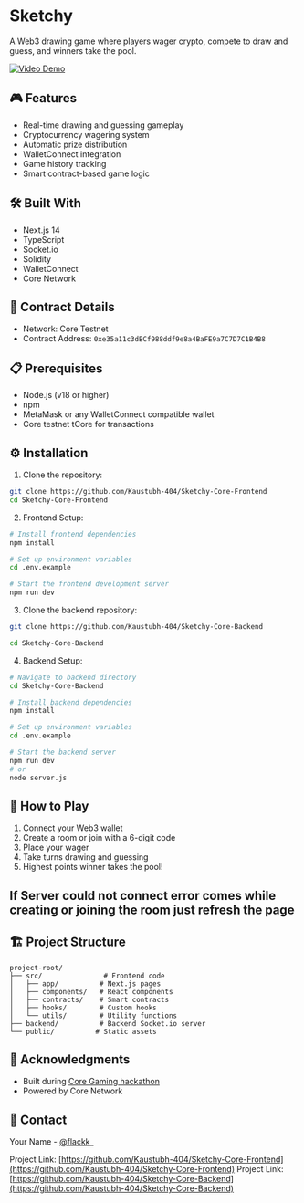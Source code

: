 # Sketchy

A Web3 drawing game where players wager crypto, compete to draw and guess, and winners take the pool.

[![Video Demo](https://img.youtube.com/vi/hs7oC2HGZB4/0.jpg)](https://youtu.be/hs7oC2HGZB4)


## 🎮 Features

- Real-time drawing and guessing gameplay
- Cryptocurrency wagering system
- Automatic prize distribution
- WalletConnect integration
- Game history tracking
- Smart contract-based game logic

## 🛠️ Built With

- Next.js 14
- TypeScript
- Socket.io
- Solidity
- WalletConnect
- Core Network

## 🚀 Contract Details

- Network: Core Testnet
- Contract Address: `0xe35a11c3dBCf988ddf9e8a4BaFE9a7C7D7C1B4B8`

## 📋 Prerequisites

- Node.js (v18 or higher)
-  npm
- MetaMask or any WalletConnect compatible wallet
- Core testnet tCore for transactions

## ⚙️ Installation

1. Clone the repository:
```bash
git clone https://github.com/Kaustubh-404/Sketchy-Core-Frontend
cd Sketchy-Core-Frontend
```

2. Frontend Setup:
```bash
# Install frontend dependencies
npm install

# Set up environment variables
cd .env.example 

# Start the frontend development server
npm run dev

```

3. Clone the backend repository:
```bash
git clone https://github.com/Kaustubh-404/Sketchy-Core-Backend

cd Sketchy-Core-Backend
```

4. Backend Setup:
```bash
# Navigate to backend directory
cd Sketchy-Core-Backend

# Install backend dependencies
npm install

# Set up environment variables
cd .env.example 

# Start the backend server
npm run dev
# or
node server.js
```

## 🎯 How to Play

1. Connect your Web3 wallet
2. Create a room or join with a 6-digit code
3. Place your wager
4. Take turns drawing and guessing
5. Highest points winner takes the pool!

## If Server could not connect error comes while creating or joining the room just refresh the page

## 🏗️ Project Structure

```
project-root/
├── src/               # Frontend code
│   ├── app/          # Next.js pages
│   ├── components/   # React components
│   ├── contracts/    # Smart contracts
│   ├── hooks/        # Custom hooks
│   └── utils/        # Utility functions
├── backend/          # Backend Socket.io server
└── public/          # Static assets
```

## 🙏 Acknowledgments

- Built during [Core Gaming hackathon](https://dorahacks.io/hackathon/core-gaming-hackathon/buidl)
- Powered by Core Network

## 📧 Contact

Your Name - [@flackk_](https://twitter.com/flackk_)

Project Link: [https://github.com/Kaustubh-404/Sketchy-Core-Frontend](https://github.com/Kaustubh-404/Sketchy-Core-Frontend)
Project Link: [https://github.com/Kaustubh-404/Sketchy-Core-Backend](https://github.com/Kaustubh-404/Sketchy-Core-Backend)

